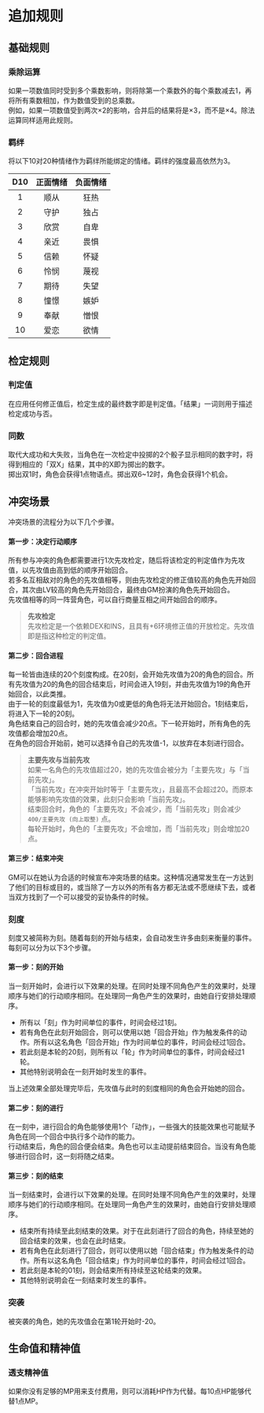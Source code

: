 # 追加规则

## 基础规则

### 乘除运算
如果一项数值同时受到多个乘数影响，则将除第一个乘数外的每个乘数减去1，再将所有乘数相加，作为数值受到的总乘数。  
例如，如果一项数值受到两次×2的影响，合并后的结果将是×3，而不是×4。除法运算同样适用此规则。

### 羁绊
将以下10对20种情绪作为羁绊所能绑定的情绪。羁绊的强度最高依然为3。

|  D10  | 正面情绪 | 负面情绪 |
| :---: | :------: | :------: |
|   1   |   顺从   |   狂热   |
|   2   |   守护   |   独占   |
|   3   |   欣赏   |   自卑   |
|   4   |   亲近   |   畏惧   |
|   5   |   信赖   |   怀疑   |
|   6   |   怜悯   |   蔑视   |
|   7   |   期待   |   失望   |
|   8   |   憧憬   |   嫉妒   |
|   9   |   奉献   |   憎恨   |
|  10   |   爱恋   |   欲情   |

## 检定规则

### 判定值
在应用任何修正值后，检定生成的最终数字即是判定值。「结果」一词则用于描述检定成功与否。

### 同数
取代大成功和大失败，当角色在一次检定中投掷的2个骰子显示相同的数字时，将得到相应的「双X」结果，其中的X即为掷出的数字。  
掷出双1时，角色会获得1点物语点。掷出双6~12时，角色会获得1个机会。

## 冲突场景
冲突场景的流程分为以下几个步骤。

#### 第一步：决定行动顺序
所有参与冲突的角色都需要进行1次先攻检定，随后将该检定的判定值作为先攻值，以先攻值由高到低的顺序开始回合。  
若多名互相敌对的角色的先攻值相等，则由先攻检定的修正值较高的角色先开始回合，其次由LV较高的角色先开始回合，最终由GM扮演的角色先开始回合。  
先攻值相等的同一阵营角色，可以自行商量互相之间开始回合的顺序。

> **先攻检定**  
> 先攻检定是一个依赖DEX和INS，且具有+6环境修正值的开放检定。先攻值即是指这种检定的判定值。

#### 第二步：回合进程
每一轮皆由连续的20个刻度构成。在20刻，会开始先攻值为20的角色的回合。所有先攻值为20的角色的回合结束后，时间会进入19刻，并由先攻值为19的角色开始回合，以此类推。  
由于一轮的刻度最低为1，先攻值为0或更低的角色将无法开始回合。1刻结束后，将进入下一轮的20刻。  
角色结束自己的回合时，她的先攻值会减少20点。下一轮开始时，所有角色的先攻值都会增加20点。  
在角色的回合开始前，她可以选择令自己的先攻值-1，以放弃在本刻进行回合。

> **主要先攻与当前先攻**  
> 如果一名角色的先攻值超过20，她的先攻值会被分为「主要先攻」与「当前先攻」。  
> 「当前先攻」在冲突开始时等于「主要先攻」，且最高不会超过20。而原本能够影响先攻值的效果，此刻只会影响「当前先攻」。  
> 结束回合时，角色的「主要先攻」不会减少，而「当前先攻」则会减少 `400/主要先攻 (向上取整)` 点。  
> 每轮开始时，角色的「主要先攻」不会增加，而「当前先攻」则会增加20点。

#### 第三步：结束冲突
GM可以在她认为合适的时候宣布冲突场景的结束。这种情况通常发生在一方达到了他们的目标或目的，或当除了一方以外的所有各方都无法或不愿继续下去，或者当双方找到了一个可以接受的妥协条件的时候。

### 刻度
刻度又被简称为刻。随着每刻的开始与结束，会自动发生许多由刻来衡量的事件。每刻可以分为以下3个步骤。

#### 第一步：刻的开始
当一刻开始时，会进行以下效果的处理。在同时处理不同角色产生的效果时，处理顺序与她们的行动顺序相同。在处理同一角色产生的效果时，由她自行安排处理顺序。

- 所有以「刻」作为时间单位的事件，时间会经过1刻。  
- 若有角色在此刻开始回合，则可以使用以她「回合开始」作为触发条件的动作。所有以这名角色「回合开始」作为时间单位的事件，时间会经过1回合。  
- 若此刻是本轮的20刻，则所有以「轮」作为时间单位的事件，时间会经过1轮。
- 其他特别说明会在一刻开始时发生的事件。

当上述效果全部处理完毕后，先攻值与此时的刻度相同的角色会开始她的回合。

#### 第二步：刻的进行
在一刻中，进行回合的角色能够使用1个「动作」，一些强大的技能效果也可能赋予角色在同一个回合中执行多个动作的能力。  
行动结束后，角色的回合便会结束。角色也可以主动提前结束回合。当没有角色能够进行回合时，这一刻将随之结束。

#### 第三步：刻的结束
当一刻结束时，会进行以下效果的处理。在同时处理不同角色产生的效果时，处理顺序与她们的行动顺序相同。在处理同一角色产生的效果时，由她自行安排处理顺序。 

- 结束所有持续至此刻结束的效果。对于在此刻进行了回合的角色，持续至她的回合结束的效果，也会在此时结束。
- 若有角色在此刻进行了回合，则可以使用以她「回合结束」作为触发条件的动作。所有以这名角色「回合结束」作为时间单位的事件，时间会经过1回合。
- 若此刻是本轮的01刻，则会结束所有持续至这轮结束的效果。
- 其他特别说明会在一刻结束时发生的事件。

### 突袭
被突袭的角色，她的先攻值会在第1轮开始时-20。

## 生命值和精神值


### 透支精神值
如果你没有足够的MP用来支付费用，则可以消耗HP作为代替。每10点HP能够代替1点MP。
